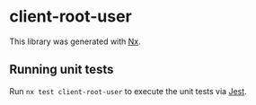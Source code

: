 # client-root-user

This library was generated with [Nx](https://nx.dev).

## Running unit tests

Run `nx test client-root-user` to execute the unit tests via [Jest](https://jestjs.io).
